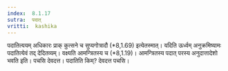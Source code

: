 ```yaml
---
index:  8.1.17
sutra:  पदात्
vritti:  kashika 
---
```


पदातित्ययम् अधिकारः प्राक् कुत्सने च सुप्यगोत्रादौ (*8,1.69) इत्येतस्मात्। यदिति ऊर्ध्वम् अनुक्रमिष्यामः पदातित्येवं तद् देदितव्यम्। वक्ष्यति आमन्त्रितस्य च (*8,1.19)। आमन्त्रितस्य पदात् परस्य अनुदात्तादेशो भवति इति। पचसि देवदत्त। पदातिति किम्? देवदत्त पचसि।

